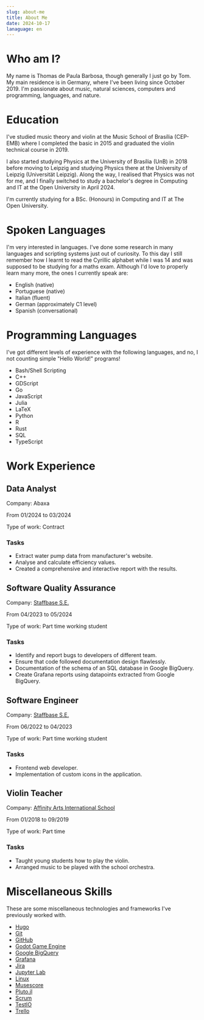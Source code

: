 ```yaml
---
slug: about-me
title: About Me
date: 2024-10-17
lanaguage: en
---
```


# Who am I?

My name is Thomas de Paula Barbosa, though generally I just go by Tom. My main residence is in Germany, where I've been living since October 2019.
I'm passionate about music, natural sciences, computers and programming, languages, and nature.

# Education

I've studied music theory and violin at the Music School of Brasília (CEP-EMB) where I completed the basic in 2015 and graduated the violin technical course in 2019.

I also started studying Physics at the University of Brasília (UnB) in 2018 before moving to Leipzig and studying Physics there at the University of Leipzig (Universität Leipzig). Along the way, I realised that Physics was not for me, and I finally switched to study a bachelor's degree in Computing and IT at the Open University in April 2024.

I'm currently studying for a BSc. (Honours) in Computing and IT at The Open University.

# Spoken Languages

I'm very interested in languages. I've done some research in many languages and scripting systems just out of curiosity. To this day I still remember how I learnt to read the Cyrillic alphabet while I was 14 and was supposed to be studying for a maths exam. Although I'd love to properly learn many more, the ones I currently speak are:

- English (native)
- Portuguese (native)
- Italian (fluent)
- German (approximately C1 level)
- Spanish (conversational)

# Programming Languages

I've got different levels of experience with the following languages, and no, I not counting simple "Hello World!" programs!

- Bash/Shell Scripting
- C++
- GDScript
- Go
- JavaScript
- Julia
- LaTeX
- Python
- R
- Rust
- SQL
- TypeScript

# Work Experience

## Data Analyst

Company: Abaxa

From 01/2024 to 03/2024

Type of work: Contract

### Tasks

- Extract water pump data from manufacturer's website.
- Analyse and calculate efficiency values.
- Created a comprehensive and interactive report with the results.

## Software Quality Assurance

Company: [Staffbase S.E.](https://staffbase.com)

From 04/2023 to 05/2024

Type of work: Part time working student

### Tasks

- Identify and report bugs to developers of different team.
- Ensure that code followed documentation design flawlessly.
- Documentation of the schema of an SQL database in Google BigQuery.
- Create Grafana reports using datapoints extracted from Google BigQuery.

## Software Engineer

Company: [Staffbase S.E.](https://staffbase.com)

From 06/2022 to 04/2023

Type of work: Part time working student

### Tasks

- Frontend web developer.
- Implementation of custom icons in the application.

## Violin Teacher

Company: [Affinity Arts International School](https://www.affinityarts.com.br/)

From 01/2018 to 09/2019

Type of work: Part time

### Tasks

- Taught young students how to play the violin.
- Arranged music to be played with the school orchestra.

# Miscellaneous Skills

These are some miscellaneous technologies and frameworks I've previously worked with.

- [Hugo](https://gohugo.io)
- [Git](https://git-scm.com/)
- [GitHub](https://github.com/)
- [Godot Game Engine](https://godotengine.org/)
- [Google BigQuery](https://cloud.google.com/bigquery)
- [Grafana](https://grafana.com)
- [Jira](https://www.atlassian.com/software/jira)
- [Jupyter Lab](https://jupyter.org/)
- [Linux](https://www.linux.org/)
- [Musescore](https://musescore.org/)
- [Pluto.jl](https://plutojl.org/)
- [Scrum](https://www.scrum.org/)
- [TestIO](https://test.io/)
- [Trello](https://trello.com/)
